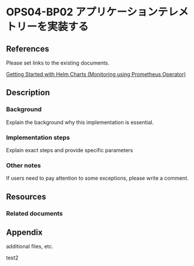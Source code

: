 # OPS04-BP02 アプリケーションテレメトリーを実装する

## References

Please set links to the existing documents.

[Getting Started with Helm Charts (Monitoring using Prometheus Operator)](https://scalardb.scalar-labs.com/docs/latest/helm-charts/getting-started-monitoring/) 


## Description

### Background
Explain the background why this implementation is essential.

### Implementation steps
Explain exact steps and provide specific parameters

### Other notes
If users need to pay attention to some exceptions, please write a comment.

## Resources
### Related documents

## Appendix
additional files, etc.

test2